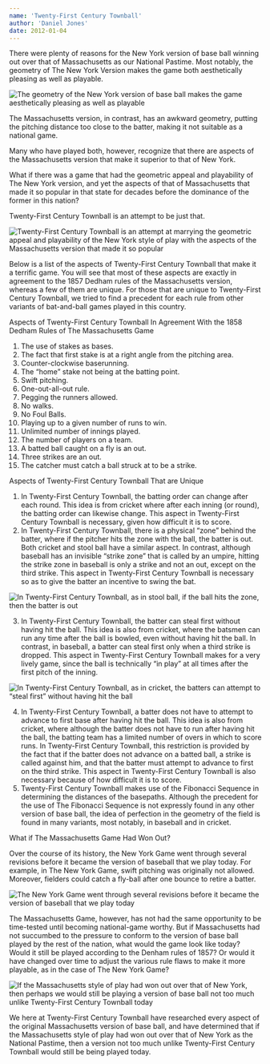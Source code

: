 ```yaml
---
name: 'Twenty-First Century Townball'
author: 'Daniel Jones'
date: 2012-01-04
---
```


There were plenty of reasons for the New York version of base ball winning out over that of Massachusetts as our National Pastime. Most notably, the geometry of The New York Version makes the game both aesthetically pleasing as well as playable.

![The geometry of the New York version of base ball makes the game aesthetically pleasing as well as playable](/content/21c-new-york-1.jpg)

The Massachusetts version, in contrast, has an awkward geometry, putting the pitching distance too close to the batter, making it not suitable as a national game.

Many who have played both, however, recognize that there are aspects of the Massachusetts version that make it superior to that of New York.

What if there was a game that had the geometric appeal and playability of The New York version, and yet the aspects of that of Massachusetts that made it so popular in that state for decades before the dominance of the former in this nation?

Twenty-First Century Townball is an attempt to be just that.

![Twenty-First Century Townball is an attempt at marrying the geometric appeal and playability of the New York style of play with the aspects of the Massachusetts version that made it so popular](/content/21c-stinger.png)

Below is a list of the aspects of Twenty-First Century Townball that make it a terrific game. You will see that most of these aspects are exactly in agreement to the 1857 Dedham rules of the Massachusetts version, whereas a few of them are unique. For those that are unique to Twenty-First Century Townball, we tried to find a precedent for each rule from other variants of bat-and-ball games played in this country.

Aspects of Twenty-First Century Townball In Agreement
With the 1858 Dedham Rules of The Massachusetts Game

1. The use of stakes as bases.
2. The fact that first stake is at a right angle from the pitching area.
3. Counter-clockwise baserunning.
4. The “home” stake not being at the batting point.
5. Swift pitching.
6. One-out-all-out rule.
7. Pegging the runners allowed.
8. No walks.
9. No Foul Balls.
10. Playing up to a given number of runs to win.
11. Unlimited number of innings played.
12. The number of players on a team.
13. A batted ball caught on a fly is an out.
14. Three strikes are an out.
15. The catcher must catch a ball struck at to be a strike.

Aspects of Twenty-First Century Townball That are Unique

1. In Twenty-First Century Townball, the batting order can change after each round. This idea is from cricket where after each inning (or round), the batting order can likewise change. This aspect in Twenty-First Century Townball is necessary, given how difficult it is to score.
2. In Twenty-First Century Townball, there is a physical “zone” behind the batter, where if the pitcher hits the zone with the ball, the batter is out. Both cricket and stool ball have a similar aspect. In contrast, although baseball has an invisible “strike zone” that is called by an umpire, hitting the strike zone in baseball is only a strike and not an out, except on the third strike. This aspect in Twenty-First Century Townball is necessary so as to give the batter an incentive to swing the bat.

![In Twenty-First Century Townball, as in stool ball, if the ball hits the zone, then the batter is out](/content/21c-zone.jpg)

3. In Twenty-First Century Townball, the batter can steal first without having hit the ball. This idea is also from cricket, where the batsmen can run any time after the ball is bowled, even without having hit the ball. In contrast, in baseball, a batter can steal first only when a third strike is dropped. This aspect in Twenty-First Century Townball makes for a very lively game, since the ball is technically “in play” at all times after the first pitch of the inning.

![In Twenty-First Century Townball, as in cricket, the batters can attempt to “steal first” without having hit the ball](/content/21c-cricket.jpg)

4. In Twenty-First Century Townball, a batter does not have to attempt to advance to first base after having hit the ball. This idea is also from cricket, where although the batter does not have to run after having hit the ball, the batting team has a limited number of overs in which to score runs. In Twenty-First Century Townball, this restriction is provided by the fact that if the batter does not advance on a batted ball, a strike is called against him, and that the batter must attempt to advance to first on the third strike. This aspect in Twenty-First Century Townball is also necessary because of how difficult it is to score.
5. Twenty-First Century Townball makes use of the Fibonacci Sequence in determining the distances of the basepaths. Although the precedent for the use of The Fibonacci Sequence is not expressly found in any other version of base ball, the idea of perfection in the geometry of the field is found in many variants, most notably, in baseball and in cricket.

What if The Massachusetts Game Had Won Out?

Over the course of its history, the New York Game went through several revisions before it became the version of baseball that we play today. For example, in The New York Game, swift pitching was originally not allowed. Moreover, fielders could catch a fly-ball after one bounce to retire a batter.

![The New York Game went through several revisions before it became the version of baseball that we play today](/content/21c-new-york-2.jpg)

The Massachusetts Game, however, has not had the same opportunity to be time-tested until becoming national-game worthy. But if Massachusetts had not succumbed to the pressure to conform to the version of base ball played by the rest of the nation, what would the game look like today? Would it still be played according to the Denham rules of 1857? Or would it have changed over time to adjust the various rule flaws to make it more playable, as in the case of The New York Game?

![If the Massachusetts style of play had won out over that of New York, then perhaps we would still be playing a version of base ball not too much unlike Twenty-First Century Townball today](/content/21c-today.jpg)

We here at Twenty-First Century Townball have researched every aspect of the original Massachusetts version of base ball, and have determined that if the Massachusetts style of play had won out over that of New York as the National Pastime, then a version not too much unlike Twenty-First Century Townball would still be being played today.
